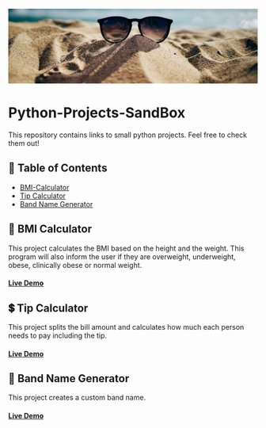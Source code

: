 ![](https://github.com/nareshribabu/Python-Projects-SandBox/blob/main/sandboxPic.jpg)
# Python-Projects-SandBox
This repository contains links to small python projects. Feel free to check them out!

## 📝 Table of Contents
- [BMI-Calculator](https://github.com/nareshribabu/Python-Projects-SandBox/blob/main/README.md#-bmi-calculator)
- [Tip Calculator](https://github.com/nareshribabu/Python-Projects-SandBox#-tip-calculator)
- [Band Name Generator](https://github.com/nareshribabu/Python-Projects-SandBox#-band-name-generator)

## 💪 BMI Calculator
This project calculates the BMI based on the height and the weight. This program will also inform the user if they are overweight, underweight, obese, clinically obese or normal weight.
#### [Live Demo](https://repl.it/@DollyShah1/BMI-Calculator?embed=1&output=1#main.py)

## 💲 Tip Calculator
This project splits the bill amount and calculates how much each person needs to pay including the tip.
#### [Live Demo](https://repl.it/@DollyShah1/tip-calculator?embed=1&output=1#main.py)

## 🎸 Band Name Generator
This project creates a custom band name.
#### [Live Demo](https://repl.it/@DollyShah1/band-name-generator?embed=1&output=1#main.py)
